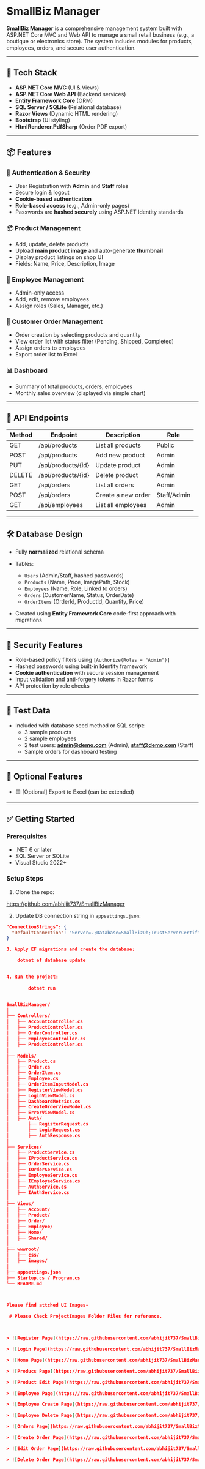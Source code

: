 # SmallBiz Manager

**SmallBiz Manager** is a comprehensive management system built with ASP.NET Core MVC and Web API to manage a small retail business (e.g., a boutique or electronics store). The system includes modules for products, employees, orders, and secure user authentication.

---

## 🚀 Tech Stack

- **ASP.NET Core MVC** (UI & Views)
- **ASP.NET Core Web API** (Backend services)
- **Entity Framework Core** (ORM)
- **SQL Server / SQLite** (Relational database)
- **Razor Views** (Dynamic HTML rendering)
- **Bootstrap** (UI styling)
- **HtmlRenderer.PdfSharp** (Order PDF export)

---

## 📦 Features

### 🔐 Authentication & Security
- User Registration with **Admin** and **Staff** roles
- Secure login & logout
- **Cookie-based authentication**
- **Role-based access** (e.g., Admin-only pages)
- Passwords are **hashed securely** using ASP.NET Identity standards

### 📦 Product Management
- Add, update, delete products
- Upload **main product image** and auto-generate **thumbnail**
- Display product listings on shop UI
- Fields: Name, Price, Description, Image

### 👥 Employee Management
- Admin-only access
- Add, edit, remove employees
- Assign roles (Sales, Manager, etc.)

### 🧾 Customer Order Management
- Order creation by selecting products and quantity
- View order list with status filter (Pending, Shipped, Completed)
- Assign orders to employees
- Export order list to Excel

### 📊 Dashboard
- Summary of total products, orders, employees
- Monthly sales overview (displayed via simple chart)

---

## 📡 API Endpoints

| Method | Endpoint                | Description                   | Role        |
|--------|-------------------------|-------------------------------|-------------|
| GET    | /api/products           | List all products             | Public      |
| POST   | /api/products           | Add new product               | Admin       |
| PUT    | /api/products/{id}      | Update product                | Admin       |
| DELETE | /api/products/{id}      | Delete product                | Admin       |
| GET    | /api/orders             | List all orders               | Admin       |
| POST   | /api/orders             | Create a new order            | Staff/Admin |
| GET    | /api/employees          | List all employees            | Admin       |

---

## 🛠️ Database Design

- Fully **normalized** relational schema
- Tables:
  - `Users` (Admin/Staff, hashed passwords)
  - `Products` (Name, Price, ImagePath, Stock)
  - `Employees` (Name, Role, Linked to orders)
  - `Orders` (CustomerName, Status, OrderDate)
  - `OrderItems` (OrderId, ProductId, Quantity, Price)

- Created using **Entity Framework Core** code-first approach with migrations

---

## 🔐 Security Features

- Role-based policy filters using `[Authorize(Roles = "Admin")]`
- Hashed passwords using built-in Identity framework
- **Cookie authentication** with secure session management
- Input validation and anti-forgery tokens in Razor forms
- API protection by role checks

---

## 🧪 Test Data

- Included with database seed method or SQL script:
  - 3 sample products
  - 2 sample employees
  - 2 test users: **admin@demo.com** (Admin), **staff@demo.com** (Staff)
  - Sample orders for dashboard testing

---

## 📄 Optional Features

- 🟨 [Optional] Export to Excel (can be extended)

---

## ✅ Getting Started

### Prerequisites
- .NET 6 or later
- SQL Server or SQLite
- Visual Studio 2022+

### Setup Steps

1. Clone the repo:

https://github.com/abhijit737/SmallBizManager

2. Update DB connection string in `appsettings.json`:
```json
"ConnectionStrings": {
  "DefaultConnection": "Server=.;Database=SmallBizDb;TrustServerCertificate=True;Trusted_Connection=True;"
}

3. Apply EF migrations and create the database:

	dotnet ef database update


4. Run the project:
		
		dotnet run


SmallBizManager/
│
├── Controllers/
│   ├── AccountController.cs
│   ├── ProductController.cs
│   ├── OrderController.cs
│   ├── EmployeeController.cs
│   ├── ProductController.cs
│
├── Models/
│   ├── Product.cs
│   ├── Order.cs
│   ├── OrderItem.cs
│   ├── Employee.cs
│   ├── OrderItemInputModel.cs
│   ├── RegisterViewModel.cs
│   ├── LoginViewModel.cs
│   ├── DashboardMetrics.cs
│   ├── CreateOrderViewModel.cs
│   ├── ErrorViewModel.cs
│   ├── Auth/
│       ├── RegisterRequest.cs
│       ├── LoginRequest.cs
│       ├── AuthResponse.cs
│
├── Services/
│   ├── ProductService.cs
│   ├── IProductService.cs
│   ├── OrderService.cs
│   ├── IOrderService.cs
│   ├── EmployeeService.cs
│   ├── IEmployeeService.cs
│   ├── AuthService.cs
│   ├── IAuthService.cs
│
├── Views/
│   ├── Account/
│   ├── Product/
│   ├── Order/
│   ├── Employee/
│   ├── Home/
│   ├── Shared/
│
├── wwwroot/
│   ├── css/
│   ├── images/
│
├── appsettings.json
├── Startup.cs / Program.cs
└── README.md



Please find attched UI Images-

 # Please Check ProjectImages Folder Files for reference.



> ![Register Page](https://raw.githubusercontent.com/abhijit737/SmallBizManager/blob/master/ProjectImages/smallbizregister.png?raw=true)

> ![Login Page](https://raw.githubusercontent.com/abhijit737/SmallBizManager/blob/master/ProjectImages/smallbizlogin.png?raw=true)

> ![Home Page](https://raw.githubusercontent.com/abhijit737/SmallBizManager/blob/master/ProjectImages/smallbizhome.png?raw=true)

> ![Producs Page](https://raw.githubusercontent.com/abhijit737/SmallBizManager/blob/master/ProjectImages/smallbizproductsindex.png?raw=true)

> ![Product Edit Page](https://raw.githubusercontent.com/abhijit737/SmallBizManager/blob/master/ProjectImages/smallbizproductedit.png?raw=true)

> ![Employee Page](https://raw.githubusercontent.com/abhijit737/SmallBizManager/blob/master/ProjectImages/smallbizemployeesindex.png?raw=true)

> ![Employee Create Page](https://raw.githubusercontent.com/abhijit737/SmallBizManager/blob/master/ProjectImages/smallbizcreateemployee.png?raw=true)

> ![Employee Delete Page](https://raw.githubusercontent.com/abhijit737/SmallBizManager/blob/master/ProjectImages/smallbizDeleteemployee.png?raw=true)

> ![Orders Page](https://raw.githubusercontent.com/abhijit737/SmallBizManager/blob/master/ProjectImages/smallbizOrders.png?raw=true)

> ![Create Order Page](https://raw.githubusercontent.com/abhijit737/SmallBizManager/blob/master/ProjectImages/smallbizCreateOrder.png?raw=true)

> ![Edit Order Page](https://raw.githubusercontent.com/abhijit737/SmallBizManager/blob/master/ProjectImages/smallbizEditOrder.png?raw=true)

> ![Delete Order Page](https://raw.githubusercontent.com/abhijit737/SmallBizManager/blob/master/ProjectImages/smallbizdeleteOrder.png?raw=true)









